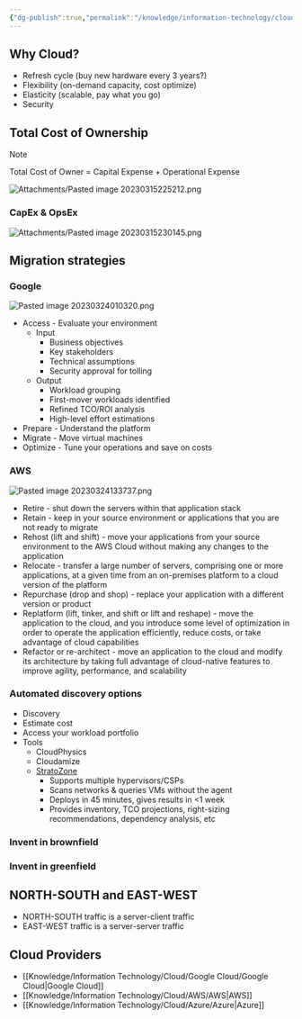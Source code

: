 ```yaml
---
{"dg-publish":true,"permalink":"/knowledge/information-technology/cloud/cloud/","dgPassFrontmatter":true}
---
```


## Why Cloud?
- Refresh cycle (buy new hardware every 3 years?)
- Flexibility (on-demand capacity, cost optimize)
- Elasticity (scalable, pay what you go)
- Security
## Total Cost of Ownership
> [!note]
>  Total Cost of Owner = Capital Expense + Operational Expense

![Attachments/Pasted image 20230315225212.png](/img/user/Attachments/Pasted%20image%2020230315225212.png)
### CapEx & OpsEx
![Attachments/Pasted image 20230315230145.png](/img/user/Attachments/Pasted%20image%2020230315230145.png)
## Migration strategies
### Google
![Pasted image 20230324010320.png](/img/user/Attachments/Pasted%20image%2020230324010320.png)

- Access - Evaluate your environment
	- Input
		- Business objectives
		- Key stakeholders
		- Technical assumptions
		- Security approval for tolling
	- Output 
		- Workload grouping
		- First-mover workloads identified
		- Refined TCO/ROI analysis
		- High-level effort estimations
- Prepare - Understand the platform
- Migrate - Move virtual machines
- Optimize - Tune your operations and save on costs
### AWS
![Pasted image 20230324133737.png](/img/user/Attachments/Pasted%20image%2020230324133737.png)

- Retire - shut down the servers within that application stack
- Retain - keep in your source environment or applications that you are not ready to migrate
- Rehost (lift and shift) - move your applications from your source environment to the AWS Cloud without making any changes to the application
- Relocate - transfer a large number of servers, comprising one or more applications, at a given time from an on-premises platform to a cloud version of the platform
- Repurchase (drop and shop) - replace your application with a different version or product
- Replatform (lift, tinker, and shift or lift and reshape) - move the application to the cloud, and you introduce some level of optimization in order to operate the application efficiently, reduce costs, or take advantage of cloud capabilities
- Refactor or re-architect - move an application to the cloud and modify its architecture by taking full advantage of cloud-native features to improve agility, performance, and scalability
### Automated discovery options
- Discovery
- Estimate cost
- Access your workload portfolio
- Tools
	- CloudPhysics
	- Cloudamize
	- [StratoZone](https://cloud.google.com/migrate/stratozone/docs/about-stratozone)
		- Supports multiple hypervisors/CSPs
		- Scans networks & queries VMs without the agent
		- Deploys in 45 minutes, gives results in <1 week
		- Provides inventory, TCO projections, right-sizing recommendations, dependency analysis, etc
### Invent in brownfield

### Invent in greenfield

## NORTH-SOUTH and EAST-WEST
- NORTH-SOUTH traffic is a server-client traffic
- EAST-WEST traffic is a server-server traffic
## Cloud Providers
- [[Knowledge/Information Technology/Cloud/Google Cloud/Google Cloud\|Google Cloud]]
- [[Knowledge/Information Technology/Cloud/AWS/AWS\|AWS]]
- [[Knowledge/Information Technology/Cloud/Azure/Azure\|Azure]]